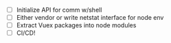 - [ ] Initialize API for comm w/shell
- [ ] Either vendor or write netstat interface for node env
- [ ] Extract Vuex packages into node modules
- [ ] CI/CD!